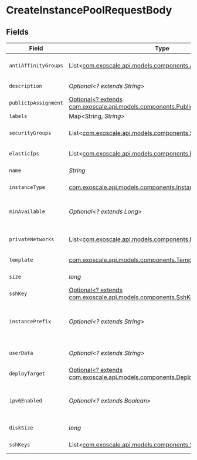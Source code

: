 # CreateInstancePoolRequestBody


## Fields

| Field                                                                                                                      | Type                                                                                                                       | Required                                                                                                                   | Description                                                                                                                |
| -------------------------------------------------------------------------------------------------------------------------- | -------------------------------------------------------------------------------------------------------------------------- | -------------------------------------------------------------------------------------------------------------------------- | -------------------------------------------------------------------------------------------------------------------------- |
| `antiAffinityGroups`                                                                                                       | List<[com.exoscale.api.models.components.AntiAffinityGroupInput](../../models/components/AntiAffinityGroupInput.md)>       | :heavy_minus_sign:                                                                                                         | Instance Pool Anti-affinity Groups                                                                                         |
| `description`                                                                                                              | *Optional<? extends String>*                                                                                               | :heavy_minus_sign:                                                                                                         | Instance Pool description                                                                                                  |
| `publicIpAssignment`                                                                                                       | [Optional<? extends com.exoscale.api.models.components.PublicIpAssignment>](../../models/components/PublicIpAssignment.md) | :heavy_minus_sign:                                                                                                         | N/A                                                                                                                        |
| `labels`                                                                                                                   | Map<String, *String*>                                                                                                      | :heavy_minus_sign:                                                                                                         | N/A                                                                                                                        |
| `securityGroups`                                                                                                           | List<[com.exoscale.api.models.components.SecurityGroupInput](../../models/components/SecurityGroupInput.md)>               | :heavy_minus_sign:                                                                                                         | Instance Pool Security Groups                                                                                              |
| `elasticIps`                                                                                                               | List<[com.exoscale.api.models.components.ElasticIpInput](../../models/components/ElasticIpInput.md)>                       | :heavy_minus_sign:                                                                                                         | Instances Elastic IPs                                                                                                      |
| `name`                                                                                                                     | *String*                                                                                                                   | :heavy_check_mark:                                                                                                         | Instance Pool name                                                                                                         |
| `instanceType`                                                                                                             | [com.exoscale.api.models.components.InstanceTypeInput](../../models/components/InstanceTypeInput.md)                       | :heavy_check_mark:                                                                                                         | Compute instance type                                                                                                      |
| `minAvailable`                                                                                                             | *Optional<? extends Long>*                                                                                                 | :heavy_minus_sign:                                                                                                         | Minimum number of running Instances                                                                                        |
| `privateNetworks`                                                                                                          | List<[com.exoscale.api.models.components.PrivateNetworkInput](../../models/components/PrivateNetworkInput.md)>             | :heavy_minus_sign:                                                                                                         | Instance Pool Private Networks                                                                                             |
| `template`                                                                                                                 | [com.exoscale.api.models.components.TemplateInput](../../models/components/TemplateInput.md)                               | :heavy_check_mark:                                                                                                         | Instance template                                                                                                          |
| `size`                                                                                                                     | *long*                                                                                                                     | :heavy_check_mark:                                                                                                         | Number of Instances                                                                                                        |
| `sshKey`                                                                                                                   | [Optional<? extends com.exoscale.api.models.components.SshKeyInput>](../../models/components/SshKeyInput.md)               | :heavy_minus_sign:                                                                                                         | SSH key                                                                                                                    |
| `instancePrefix`                                                                                                           | *Optional<? extends String>*                                                                                               | :heavy_minus_sign:                                                                                                         | Prefix to apply to Instances names (default: pool)                                                                         |
| `userData`                                                                                                                 | *Optional<? extends String>*                                                                                               | :heavy_minus_sign:                                                                                                         | Instances Cloud-init user-data                                                                                             |
| `deployTarget`                                                                                                             | [Optional<? extends com.exoscale.api.models.components.DeployTarget>](../../models/components/DeployTarget.md)             | :heavy_minus_sign:                                                                                                         | Deploy target                                                                                                              |
| `ipv6Enabled`                                                                                                              | *Optional<? extends Boolean>*                                                                                              | :heavy_minus_sign:                                                                                                         | Enable IPv6. DEPRECATED: use `public-ip-assignments`.                                                                      |
| `diskSize`                                                                                                                 | *long*                                                                                                                     | :heavy_check_mark:                                                                                                         | Instances disk size in GB                                                                                                  |
| `sshKeys`                                                                                                                  | List<[com.exoscale.api.models.components.SshKeyInput](../../models/components/SshKeyInput.md)>                             | :heavy_minus_sign:                                                                                                         | Instances SSH Keys                                                                                                         |